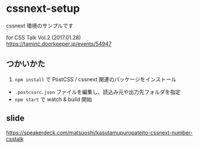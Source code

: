 # cssnext-setup

cssnext 環境のサンプルです

for CSS Talk Vol.2 (2017.01.28)  
https://taminc.doorkeeper.jp/events/54947

## つかいかた

1. `npm install` で PostCSS / cssnext 関連のパッケージをインストール
- `.postcssrc.json` ファイルを編集し、読込み元や出力先フォルダを指定
- `npm start` で watch & build 開始

## slide

https://speakerdeck.com/matsuoshi/kasutamupuropateito-cssnext-number-csstalk

